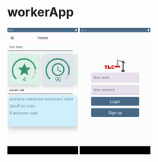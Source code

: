 # workerApp

<img src="https://github.com/freshGreenSalad/workerApp/blob/master/Screenshot_20220915_144745.png" width=32% height=32%>
<img src="https://github.com/freshGreenSalad/workerApp/blob/master/Screenshot_20220915_145803.png" width=32% height=32%>

